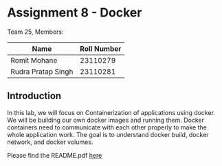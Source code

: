 # Assignment 8 - Docker

Team 25, Members:

| Name               | Roll Number |
| ------------------ | ----------- |
| Romit Mohane       | 23110279    |
| Rudra Pratap Singh | 23110281    |

## Introduction

In this lab, we will focus on Containerization of applications using docker. We will be building our own docker images and running them. Docker containers need to communicate with each other properly to make the whole application work.
The goal is to understand docker build, docker network, and docker volumes.

Please find the README.pdf [here](./README.pdf)

